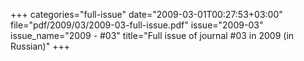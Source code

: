 +++
categories="full-issue"
date="2009-03-01T00:27:53+03:00"
file="pdf/2009/03/2009-03-full-issue.pdf"
issue="2009-03"
issue_name="2009 - #03"
title="Full issue of journal #03 in 2009 (in Russian)"
+++
